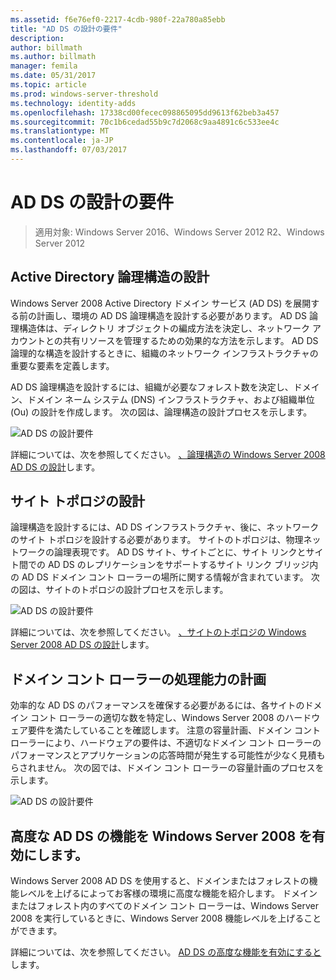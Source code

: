 ```yaml
---
ms.assetid: f6e76ef0-2217-4cdb-980f-22a780a85ebb
title: "AD DS の設計の要件"
description: 
author: billmath
ms.author: billmath
manager: femila
ms.date: 05/31/2017
ms.topic: article
ms.prod: windows-server-threshold
ms.technology: identity-adds
ms.openlocfilehash: 17338cd00fecec098865095dd9613f62beb3a457
ms.sourcegitcommit: 70c1b6cedad55b9c7d2068c9aa4891c6c533ee4c
ms.translationtype: MT
ms.contentlocale: ja-JP
ms.lasthandoff: 07/03/2017
---
```

# <a name="ad-ds-design-requirements"></a>AD DS の設計の要件

>適用対象: Windows Server 2016、Windows Server 2012 R2、Windows Server 2012

  
## <a name="designing-the-active-directory-logical-structure"></a>Active Directory 論理構造の設計  
Windows Server 2008 Active Directory ドメイン サービス (AD DS) を展開する前の計画し、環境の AD DS 論理構造を設計する必要があります。 AD DS 論理構造体は、ディレクトリ オブジェクトの編成方法を決定し、ネットワーク アカウントとの共有リソースを管理するための効果的な方法を示します。 AD DS 論理的な構造を設計するときに、組織のネットワーク インフラストラクチャの重要な要素を定義します。  
  
AD DS 論理構造を設計するには、組織が必要なフォレスト数を決定し、ドメイン、ドメイン ネーム システム (DNS) インフラストラクチャ、および組織単位 (Ou) の設計を作成します。 次の図は、論理構造の設計プロセスを示します。  
  
![AD DS の設計要件](media/AD-DS-Design-Requirements/d5cebae6-a752-4063-a98f-473799c251bd.gif)  
  
詳細については、次を参照してください。 [、論理構造の Windows Server 2008 AD DS の設計](Designing-the-Logical-Structure.md)します。  
  
## <a name="designing-the-site-topology"></a>サイト トポロジの設計  
論理構造を設計するには、AD DS インフラストラクチャ、後に、ネットワークのサイト トポロジを設計する必要があります。 サイトのトポロジは、物理ネットワークの論理表現です。 AD DS サイト、サイトごとに、サイト リンクとサイト間での AD DS のレプリケーションをサポートするサイト リンク ブリッジ内の AD DS ドメイン コント ローラーの場所に関する情報が含まれています。 次の図は、サイトのトポロジの設計プロセスを示します。  
  
![AD DS の設計要件](media/AD-DS-Design-Requirements/d34d43c0-437f-47cb-9b64-09c0f9ce6479.gif)  
  
詳細については、次を参照してください。 [、サイトのトポロジの Windows Server 2008 AD DS の設計](Designing-the-Site-Topology.md)します。  
  
## <a name="planning-domain-controller-capacity"></a>ドメイン コント ローラーの処理能力の計画  
効率的な AD DS のパフォーマンスを確保する必要があるには、各サイトのドメイン コント ローラーの適切な数を特定し、Windows Server 2008 のハードウェア要件を満たしていることを確認します。 注意の容量計画、ドメイン コント ローラーにより、ハードウェアの要件は、不適切なドメイン コント ローラーのパフォーマンスとアプリケーションの応答時間が発生する可能性が少なく見積もらされません。 次の図では、ドメイン コント ローラーの容量計画のプロセスを示します。  
  
![AD DS の設計要件](media/AD-DS-Design-Requirements/fff6ef22-5c7b-4478-ad76-42b296dcf769.gif)  
  
## <a name="enabling-windows-server-2008-advanced-ad-ds-features"></a>高度な AD DS の機能を Windows Server 2008 を有効にします。  
Windows Server 2008 AD DS を使用すると、ドメインまたはフォレストの機能レベルを上げるによってお客様の環境に高度な機能を紹介します。 ドメインまたはフォレスト内のすべてのドメイン コント ローラーは、Windows Server 2008 を実行しているときに、Windows Server 2008 機能レベルを上げることができます。  
  
詳細については、次を参照してください。 [AD DS の高度な機能を有効にすると](../../ad-ds/plan/Enabling-Advanced-Features-for-AD-DS.md)します。  
  


